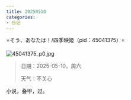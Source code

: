 ```yaml
---
title: 20250510
categories:
- 日记
---
```

⭐そう、あなたは！/四季映姬（pid：45041375）⭐

![45041375_p0.jpg](https://byyw-oss1.oss-cn-hangzhou.aliyuncs.com/img/2025/05/10-50561a5169aee77d76d117eefee67639-45041375_p0.jpg.webp)

>日期：2025-05-10，周六
>
>天气：不关心

小说，叠甲，过。
